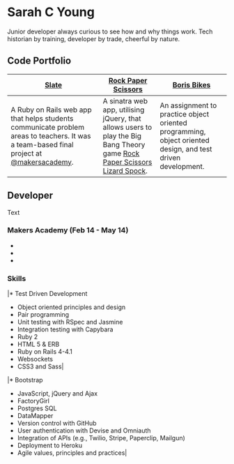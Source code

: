 # Sarah C Young

Junior developer always curious to see how and why things work. Tech historian by training, developer by trade, cheerful by nature.

## Code Portfolio

| [Slate](https://github.com/slateapp/slate) | [Rock Paper Scissors](https://github.com/sarahseewhy/RockPaperScissors) | [Boris Bikes](https://github.com/sarahseewhy/boris-bike) |
|---|---|---|
| A Ruby on Rails web app that helps students communicate problem areas to teachers. It was a team-based final project at [@makersacademy](https://github.com/makersacademy).| A sinatra web app, utilising jQuery, that allows users to play the Big Bang Theory game [Rock Paper Scissors Lizard Spock](https://www.youtube.com/watch?v=iapcKVn7DdY). | An assignment to practice object oriented programming, object oriented design, and test driven development. |

Developer
---------

Text

### Makers Academy (Feb 14 - May 14)
*
*
*

### Skills
|* Test Driven Development
* Object oriented principles and design
* Pair programming
* Unit testing with RSpec and Jasmine
* Integration testing with Capybara
* Ruby 2
* HTML 5 & ERB
* Ruby on Rails 4-4.1
* Websockets
* CSS3 and Sass|

|* Bootstrap
* JavaScript, jQuery and Ajax
* FactoryGirl
* Postgres SQL
* DataMapper
* Version control with GitHub
* User authentication with Devise and Omniauth
* Integration of APIs (e.g., Twilio, Stripe, Paperclip, Mailgun)
* Deployment to Heroku
* Agile values, principles and practices|
